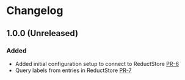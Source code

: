 # Changelog

## 1.0.0 (Unreleased)

### Added

* Added initial configuration setup to connect to ReductStore [PR-6](https://github.com/reductstore/reduct-grafana/pull/6)
* Query labels from entries in ReductStore [PR-7](https://github.com/reductstore/reduct-grafana/pull/7)
